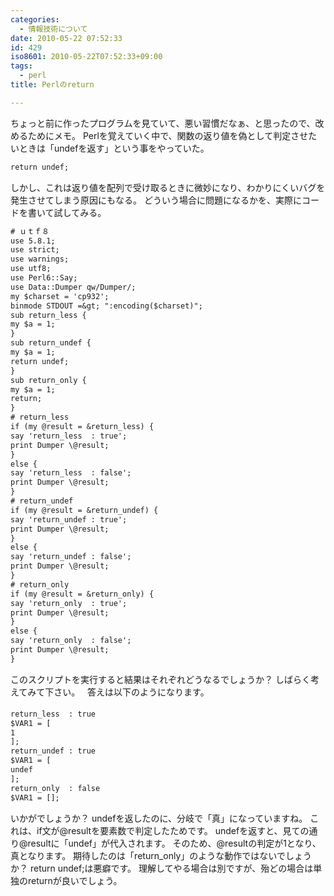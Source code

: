 ```yaml
---
categories:
  - 情報技術について
date: 2010-05-22 07:52:33
id: 429
iso8601: 2010-05-22T07:52:33+09:00
tags:
  - perl
title: Perlのreturn

---
```


ちょっと前に作ったプログラムを見ていて、悪い習慣だなぁ、と思ったので、改めるためにメモ。
Perlを覚えていく中で、関数の返り値を偽として判定させたいときは「undefを返す」という事をやっていた。
```default
return undef;
```
しかし、これは返り値を配列で受け取るときに微妙になり、わかりにくいバグを発生させてしまう原因にもなる。
どういう場合に問題になるかを、実際にコードを書いて試してみる。


```default
# ｕｔｆ８
use 5.8.1;
use strict;
use warnings;
use utf8;
use Perl6::Say;
use Data::Dumper qw/Dumper/;
my $charset = 'cp932';
binmode STDOUT =&gt; ":encoding($charset)";
sub return_less {
my $a = 1;
}
sub return_undef {
my $a = 1;
return undef;
}
sub return_only {
my $a = 1;
return;
}
# return_less
if (my @result = &return_less) {
say 'return_less  : true';
print Dumper \@result;
}
else {
say 'return_less  : false';
print Dumper \@result;
}
# return_undef
if (my @result = &return_undef) {
say 'return_undef : true';
print Dumper \@result;
}
else {
say 'return_undef : false';
print Dumper \@result;
}
# return_only
if (my @result = &return_only) {
say 'return_only  : true';
print Dumper \@result;
}
else {
say 'return_only  : false';
print Dumper \@result;
}
```
このスクリプトを実行すると結果はそれぞれどうなるでしょうか？
しばらく考えてみて下さい。
&#133;
&#133;
答えは以下のようになります。
```default
return_less  : true
$VAR1 = [
1
];
return_undef : true
$VAR1 = [
undef
];
return_only  : false
$VAR1 = [];
```
いかがでしょうか？
undefを返したのに、分岐で「真」になっていますね。
これは、if文が@resultを要素数で判定したためです。
undefを返すと、見ての通り@resultに「undef」が代入されます。
そのため、@resultの判定が1となり、真となります。
期待したのは「return_only」のような動作ではないでしょうか？
return undef;は悪癖です。
理解してやる場合は別ですが、殆どの場合は単独のreturnが良いでしょう。
    	